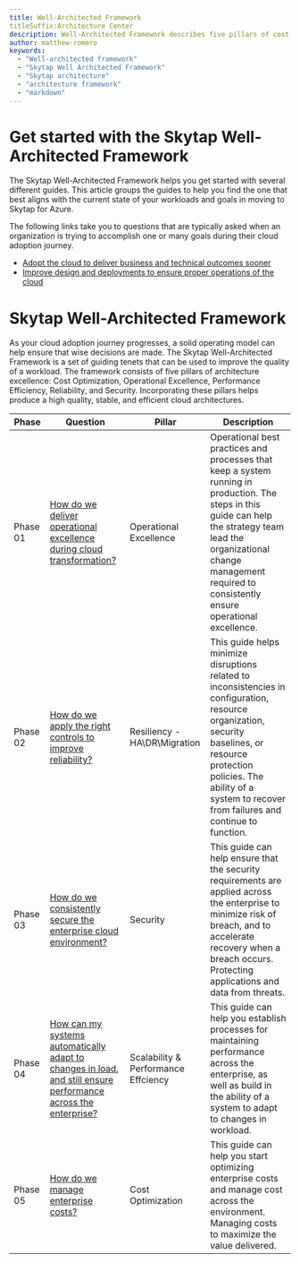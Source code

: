 ```yaml
---
title: Well-Architected Framework
titleSuffix:Architecture Center
description: Well-Architected Framework describes five pillars of cost optimization, operational excellence, performance efficiency, reliability, and security, that result in a high quality and scalable cloud architecture.
author: matthew-romero 
keywords:
  - "Well-architected framework"
  - "Skytap Well Architected Framework"
  - "Skytap architecture"
  - "architecture framework"
  - "markdown"
---
```


# Get started with the Skytap Well-Architected Framework 

The Skytap Well-Architected Framework helps you get started with several different guides. This article groups the guides to help you find the one that best aligns with the current state of your workloads and goals in moving to Skytap for Azure. 

The following links take you to questions that are typically asked when an organization is trying to accomplish one or many goals during their cloud adoption journey.
- [Adopt the cloud to deliver business and technical outcomes sooner](./accelerateadoption.md)
- [Improve design and deployments to ensure proper operations of the cloud](./operations/operational-excellence.md)  




#  Skytap Well-Architected Framework 

As your cloud adoption journey progresses, a solid operating model can help ensure that wise decisions are made. 
The Skytap Well-Architected Framework is a set of guiding tenets that can be used to improve the quality of a workload. The framework consists of five pillars of architecture excellence: Cost Optimization, Operational Excellence, Performance Efficiency, Reliability, and Security. Incorporating these pillars helps produce a high quality, stable, and efficient cloud architectures.

|Phase | Question | Pillar| Description |
| -- | ----- | ------- | ----------- |
| Phase 01 | [How do we deliver operational excellence during cloud transformation?](./operations/operational-excellence.md)                 | Operational Excellence |Operational best practices and processes that keep a system running in production. The steps in this guide can help the strategy team lead the organizational change management required to consistently ensure operational excellence. |
| Phase 02 | [How do we apply the right controls to improve reliability?](./resiliency/overview.md)                  | Resiliency - HA\DR\Migration |This guide helps minimize disruptions related to inconsistencies in configuration, resource organization, security baselines, or resource protection policies. The ability of a system to recover from failures and continue to function.                                                  
| Phase 03 | [How do we consistently secure the enterprise cloud environment?](./security/security.md)             | Security |This guide can help ensure that the security requirements are applied across the enterprise to minimize risk of breach, and to accelerate recovery when a breach occurs. Protecting applications and data from threats. |                  |                            
| Phase 04 | [How can my systems automatically adapt to changes in load, and still ensure performance across the enterprise?](./scalability/overview.md)                   | Scalability & Performance Effciency | This guide can help you establish processes for maintaining performance across the enterprise, as well as build in the ability of a system to adapt to changes in workload. |                               |
| Phase 05 | [How do we manage enterprise costs?](./cost/overview.md)                                       | Cost Optimization |This guide can help you start optimizing enterprise costs and manage cost across the environment. Managing costs to maximize the value delivered. |      